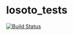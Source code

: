 # losoto_tests
[![Build Status](https://travis-ci.com/tikk3r/losoto_tests.svg?branch=master)](https://travis-ci.com/tikk3r/losoto_tests)
